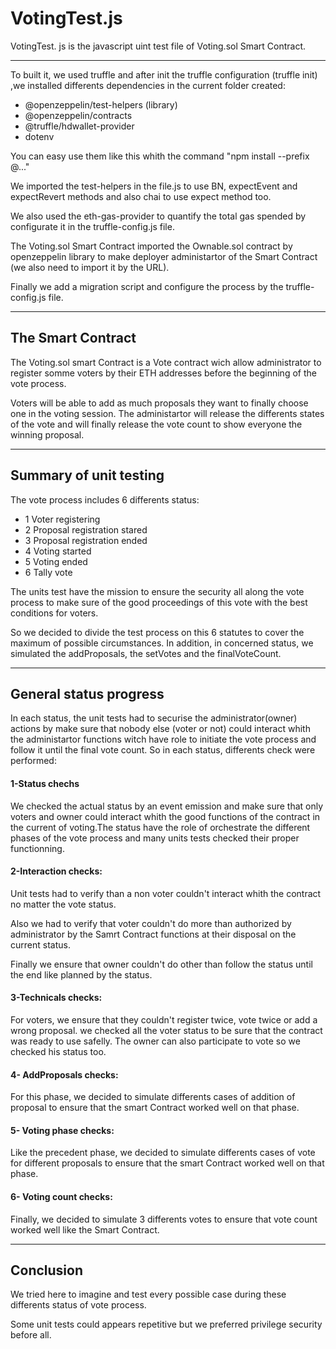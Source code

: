 # VotingTest.js

VotingTest. js is the javascript uint test file  of Voting.sol Smart Contract.
***
To built it, we used truffle and after init the truffle configuration (truffle init) ,we installed differents dependencies in the current folder created:

- @openzeppelin/test-helpers (library)
- @openzeppelin/contracts
- @truffle/hdwallet-provider
- dotenv

You can easy use them like this whith the command "npm install --prefix @..."

We imported the test-helpers in the file.js to use BN, expectEvent and expectRevert methods and also chai to use expect method too.

We also used the eth-gas-provider to quantify the total gas spended by configurate it in the truffle-config.js file.

The Voting.sol Smart Contract imported the Ownable.sol contract by openzeppelin library to make deployer administartor of the Smart Contract (we also need to import it by the URL).

Finally we add a migration script and configure the process by the truffle-config.js file.

***
## The Smart Contract

The Voting.sol smart Contract is a Vote contract wich allow administrator to register somme voters by their ETH addresses before the beginning of the vote process.

Voters will be able to add as much proposals they want to finally choose one in the voting session. The administartor will release the differents states of the vote and will finally release the vote count to show everyone the winning proposal.
***
## Summary of unit testing

The vote process includes 6 differents status:

- 1 Voter registering
- 2 Proposal registration stared
- 3 Proposal registration ended
- 4 Voting started
- 5 Voting ended
- 6 Tally vote

The units test have the mission to ensure the security all along the vote process to make sure of the good proceedings of this vote with the best conditions for voters.

So we decided to divide the test process on this 6 statutes to cover the maximum of possible circumstances. In addition, in concerned status, we simulated the addProposals, the setVotes and the finalVoteCount.

***
## General status progress

In each status, the unit tests had to securise the administrator(owner) actions by make sure that nobody else (voter or not) could interact whith the administartor functions witch have role to initiate the vote process and follow it until the final vote count.
So in each status, differents check were performed:

#### 1-Status chechs

We checked the actual status by an event emission and make sure that only voters and owner could interact whith the good functions of the contract in the current of voting.The status have the role of orchestrate the different phases of the vote process and many units tests checked their proper functionning.

#### 2-Interaction checks:

Unit tests had to verify than a non voter couldn't interact whith the contract no matter the vote status.

Also we had to verify that voter couldn't do more than authorized by administrator by the Samrt Contract functions at their disposal on the current status.

Finally we ensure that owner couldn't do other than follow the status until the end like planned by the status.

#### 3-Technicals checks:

For voters, we ensure that they couldn't register twice, vote twice or add a wrong proposal. we checked all the voter status to be sure that the contract was ready to use safelly. The owner can also participate to vote so we checked his status too.

#### 4- AddProposals checks:

For this phase, we decided to simulate differents cases of addition of proposal to ensure that the smart Contract worked well on that phase.

#### 5- Voting phase checks:

Like the precedent phase, we decided to simulate differents cases of vote for different proposals to ensure that the smart Contract worked well on that phase.

#### 6- Voting count checks:

Finally, we decided to simulate 3 differents votes to ensure that vote count worked well like the Smart Contract.
***
## Conclusion

We tried here to imagine and test every possible case during these differents status of vote process.

Some unit tests could appears repetitive but we preferred privilege security before all.




